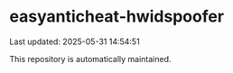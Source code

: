 # easyanticheat-hwidspoofer

Last updated: 2025-05-31 14:54:51

This repository is automatically maintained.

